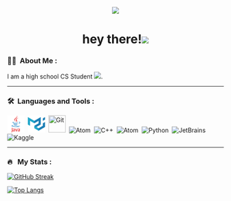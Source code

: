 
<p align="center"><img src="https://media.giphy.com/media/M9gbBd9nbDrOTu1Mqx/giphy.gif" width="100"/></p>
<p align="center">

<h1 align="center">hey there!<img src="https://media.giphy.com/media/hvRJCLFzcasrR4ia7z/giphy.gif" width="40"></h1>

### :woman_technologist: &nbsp;About Me :

I am a high school CS Student <img src="https://media.giphy.com/media/WUlplcMpOCEmTGBtBW/giphy.gif" width="30">.

---

### 🛠 &nbsp;Languages and Tools :

<p>
<img src="https://github.com/devicons/devicon/blob/master/icons/java/java-original-wordmark.svg" title="Java" alt="Java" width="40" height="40"/>&nbsp;
<img src="https://github.com/devicons/devicon/blob/master/icons/materialui/materialui-original.svg" title="Material UI" alt="Material UI" width="40" height="40"/>&nbsp;
<img src="https://cdn.jsdelivr.net/gh/devicons/devicon/icons/git/git-original.svg" title="Git" **alt="Git" width="40" height="40"/>&nbsp;
<img src="https://cdn.jsdelivr.net/gh/devicons/devicon/icons/atom/atom-original.svg" title="Atom" alt="Atom" width="40" height="40"/>&nbsp;
<img src="https://cdn.jsdelivr.net/gh/devicons/devicon/icons/cplusplus/cplusplus-original.svg" title="C++" alt="C++" width="40" height="40"/>&nbsp;          
<img src="https://cdn.jsdelivr.net/gh/devicons/devicon/icons/vscode/vscode-original.svg" title="Atom" alt="Atom" width="40" height="40"/>&nbsp;
<img src="https://cdn.jsdelivr.net/gh/devicons/devicon/icons/python/python-original.svg" title="Python" alt="Python" width="40" height="40"/>&nbsp;
<img src="https://cdn.jsdelivr.net/gh/devicons/devicon/icons/jetbrains/jetbrains-original.svg" title="JetBrains" alt="JetBrains" width="40" height="40"/>&nbsp;      
<img src="https://cdn.jsdelivr.net/gh/devicons/devicon/icons/kaggle/kaggle-original-wordmark.svg" title="Kaggle" alt="Kaggle" width="40" height="40"/>&nbsp;            
</p>

---

### 🔥 &nbsp; My Stats :
[![GitHub Streak](http://github-readme-streak-stats.herokuapp.com?user=dataSyncing&theme=dark&background=000000)](https://git.io/streak-stats)

[![Top Langs](https://github-readme-stats.vercel.app/api/top-langs/?username=dataSyncing&layout=compact&theme=vision-friendly-dark)](https://github.com/anuraghazra/github-readme-stats)
